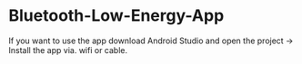 # Bluetooth-Low-Energy-App
If you want to use the app download Android Studio and open the project -> Install the app via. wifi or cable.

